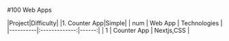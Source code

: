 #100 Web Apps

|Project|Difficulty|
|1. Counter App|Simple|
| num | Web App | Technologies |
|----------|:-------------:|------:|
| 1 | Counter App | Nextjs,CSS |
